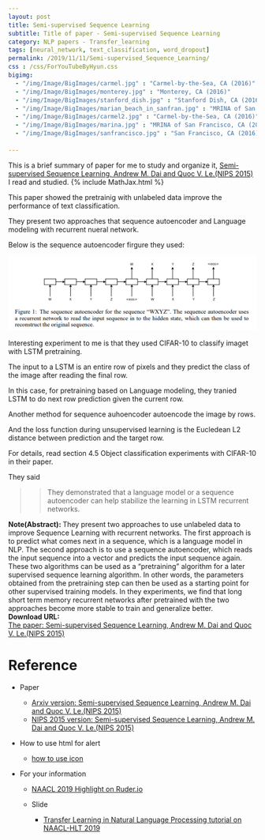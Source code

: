 ```yaml
---
layout: post
title: Semi-supervised Sequence Learning
subtitle: Title of paper - Semi-supervised Sequence Learning
category: NLP papers - Transfer_learning
tags: [neural_network, text_classification, word_dropout]
permalink: /2019/11/11/Semi-supervised_Sequence_Learning/
css : /css/ForYouTubeByHyun.css
bigimg: 
  - "/img/Image/BigImages/carmel.jpg" : "Carmel-by-the-Sea, CA (2016)"
  - "/img/Image/BigImages/monterey.jpg" : "Monterey, CA (2016)"
  - "/img/Image/BigImages/stanford_dish.jpg" : "Stanford Dish, CA (2016)"
  - "/img/Image/BigImages/marian_beach_in_sanfran.jpg" : "MRINA of San Francisco, CA (2016)"
  - "/img/Image/BigImages/carmel2.jpg" : "Carmel-by-the-Sea, CA (2016)"
  - "/img/Image/BigImages/marina.jpg" : "MRINA of San Francisco, CA (2016)"
  - "/img/Image/BigImages/sanfrancisco.jpg" : "San Francisco, CA (2016)"
  
---
```


This is a brief summary of paper for me to study and organize it, [Semi-supervised Sequence Learning, Andrew M. Dai and Quoc V. Le.(NIPS 2015)](https://papers.nips.cc/paper/5949-semi-supervised-sequence-learning) I read and studied. 
{% include MathJax.html %}

This paper showed the pretrainig with unlabeled data improve the performance of text classification. 

They present two approaches that sequence autoencoder and Language modeling with recurrent nueral network. 

Below is the sequence autoencoder firgure they used: 

![](/img/Image/NaturalLanguageProcessing/NLPLabs/Paper_Investigation/Text_Classification/2019-11-11-Semi-supervised_Sequence_Learning/semi-supervised_sequence_learning.PNG)

Interesting experiment to me is that they used CIFAR-10 to classify imaget with LSTM pretraining.

The input to a LSTM is an entire row of pixels and they predict the class of the image after reading the final row. 

In this case, for pretraining based on Language modeling, they tranied LSTM to do next row prediction given the current row.

Another method for sequence auhoencoder autoencode the image by rows.

And the loss function during unsupervised learning is the Eucledean L2 distance between prediction and the target row. 

For details, read section  4.5 Object classification experiments with CIFAR-10 in their paper.

They said 

>>  They demonstrated that a language model or a sequence autoencoder can help stabilize the learning in LSTM recurrent networks.

<div class="alert alert-info" role="alert"><i class="fa fa-info-circle"></i> <b>Note(Abstract): </b>
They present two approaches to use unlabeled data to improve Sequence Learning with recurrent networks. The first approach is to predict what comes next in a sequence, which is a language model in NLP. The second approach is to use a sequence autoencoder, which reads the input sequence into a vector and predicts the input sequence again. These two algorithms can be used as a “pretraining” algorithm for a later supervised sequence learning algorithm. In other words, the parameters obtained from the pretraining step can then be used as a starting point for other supervised training models. In they experiments, we find that long short term memory recurrent networks after pretrained with the two approaches become more stable to train and generalize better.
</div>
    
<div class="alert alert-success" role="alert"><i class="fa fa-paperclip fa-lg"></i> <b>Download URL: </b><br>
  <a href="https://papers.nips.cc/paper/5949-semi-supervised-sequence-learning">The paper: Semi-supervised Sequence Learning, Andrew M. Dai and Quoc V. Le.(NIPS 2015)</a>
</div>

# Reference 

- Paper 
  - [Arxiv version: Semi-supervised Sequence Learning, Andrew M. Dai and Quoc V. Le.(NIPS 2015)](https://arxiv.org/abs/1511.01432)
  - [NIPS 2015 version: Semi-supervised Sequence Learning, Andrew M. Dai and Quoc V. Le.(NIPS 2015)](https://papers.nips.cc/paper/5949-semi-supervised-sequence-learning)
  
- How to use html for alert
  - [how to use icon](http://idratherbewriting.com/documentation-theme-jekyll/mydoc_icons.html)
    
- For your information
  - [NAACL 2019 Highlight on Ruder.io](http://ruder.io/naacl2019/)
  
  - Slide 
    - [Transfer Learning in Natural Language Processing tutorial on NAACL-HLT 2019](https://docs.google.com/presentation/d/1fIhGikFPnb7G5kr58OvYC3GN4io7MznnM0aAgadvJfc/edit#slide=id.g5888218f39_177_4)
































